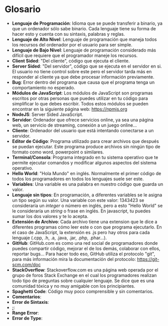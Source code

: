 # Glosario
- **Lenguaje de Programación**: Idioma que se puede transferir a binario, ya que un ordenador sólo sabe binario. Cada lenguaje tiene su forma de hacer esto y cuenta con su sintaxis, palabras y reglas.
- **Lenguaje de Alto Nivel**: Lenguaje de programación que maneja todos los recursos del ordenador por el usuario para ser simple.
- **Lenguaje de Bajo Nivel**: Lenguaje de programación considerado más difícil que requiere que el programador maneje los recursos.
- **Client Sided**: "Del cliente", código que ejecuta el cliente.
- **Server Sided**: "Del servidor", código que se ejecuta en el servidor en si. El usuario no tiene control sobre este pero el servidor tarda más en responder al cliente ya que debe procesar información previamente.
- **Bug**: Error dentro del programa que causa que el programa tenga un comportamiento no esperado.
- **Módulos de JavaScript**: Los módulos de JavaScript son programas escritos por otras personas que puedes utilizar en tu código para simplificar lo que debes escribir. Todos estos módulos se pueden encontrar en la siguiente página web: https://npmjs.org
- **NodeJS**: Server Sided JavaScript.
- **Servidor**: Ordenador que ofrece servicios online, ya sea una página web, un servicio de streaming, conexión a un juego online...
- **Cliente**: Ordenador del usuario que está intentando conectarse a un servidor.
- **Editor de Código**: Programa utilizado para crear archivos que después se puedan ejecutar. Este programa produce archivos sin ningún tipo de formato como word, powerpoint o similares.
- **Terminal/Consola**: Programa integrado en tu sistema operativo que te permite ejecutar comandos y modificar algunos aspectos del sistema operativo.
- **Hello World**: "Hola Mundo" en inglés. Normalmente el primer código de todos los programadores en todos los lenguajes suele ser este.
- **Variables**: Una variable es una palabra en nuestro código que guarda un valor.
- **Lenguaje sin tipos**: En programación, a diferentes variables se le asigna un tipo según su valor. Una variable con este valor: 1343423 se consideraría un *integer* o número en inglés, pero a esto "Hello World" se le consideraría un *string* o frase en inglés. En javascript, tu puedes sumar los dos valores y te lo acepta.
- **Extensión de Archivo**: Cada archivo tiene una extension que le dice a diferentes programas cómo leer este o con que programa ejecutarlo. En el caso de JavaScript, la extensión es .js pero hay otros para cada lenguaje (.cpp, .h, .a, .java, .jar, .php, .phar...).
- **GitHub**: GitHub.com es como una red social de programadores donde puedes compartir código, mejorar el de los demás, colaborar con ellos, reportar bugs... Para hacer todo eso, GitHub utiliza el protocolo "git", para más información mira la documentación del protocolo: https://git-scm.com/doc
- **StackOverflow**: Stackoverflow.com es una página web operada por el grupo de foros Stack Exchange en el cual los programadores realizan todo tipo de preguntas sobre cualquier lenguaje. Se dice que es una comunidad tóxica y no muy amigable con los principiantes. 
- **Spaghetti Code**: Código muy poco comprensible y sin comentarios.
- **Comentarios**:
- **Error de Sintaxis**:
- **;**:
- **Range Error**:
- **Error de Type**:
